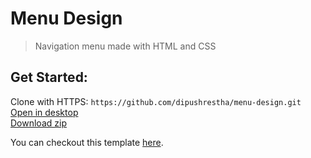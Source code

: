 # Menu Design
> Navigation menu made with HTML and CSS

## Get Started:
Clone with HTTPS: 
```https://github.com/dipushrestha/menu-design.git```
[Open in desktop](https://desktop.github.com)\
[Download zip](https://github.com/dipushrestha/menu-design/archive/master.zip)
  

You can checkout this template [here](https://dipushrestha.github.io/menu-design).

